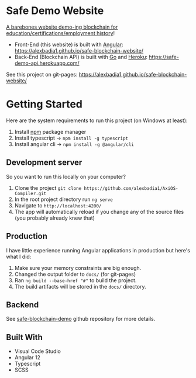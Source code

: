
# Safe Demo Website

[A barebones website demo-ing blockchain for education/certifications/employment history](https://alexbadia1.github.io/AxiOS-Compiler/#/)!

  * Front-End (this website) is built with [Angular](https://angular.io/guide/setup-local): https://alexbadia1.github.io/safe-blockchain-website/
  * Back-End (Blockchain API) is built with [Go](https://golang.org/doc/install) and [Heroku](https://www.heroku.com): https://safe-demo-api.herokuapp.com/

See this project on git-pages: https://alexbadia1.github.io/safe-blockchain-website/

# Getting Started
  Here are the system requirements to run this project (on Windows at least):
  1. Install [npm](https://docs.npmjs.com/downloading-and-installing-node-js-and-npm) package manager 
  2. Install typescript -> `npm install -g typescript`
  3. Install angular cli -> `npm install -g @angular/cli`


## Development server
  So you want to run this locally on your computer?
  
  1. Clone the project `git clone https://github.com/alexbadia1/AxiOS-Compiler.git`
  2. In the root project directory run `ng serve`
  3. Navigate to `http://localhost:4200/`
  4. The app will automatically reload if you change any of the source files (you probably already knew that)

## Production
  
  I have little experience running Angular applications in production but here's what I did:
  1. Make sure your memory constraints are big enough.
  2. Changed the output folder to `docs/` (for git-pages)
  3. Ran `ng build --base-href "#"` to build the project. 
  4. The build artifacts will be stored in the `docs/` directory.

## Backend

See [safe-blockchain-demo](https://github.com/alexbadia1/safe-blockchain-demo) github repository for more details.

## Built With

- Visual Code Studio
- Angular 12
- Typescript
- SCSS

